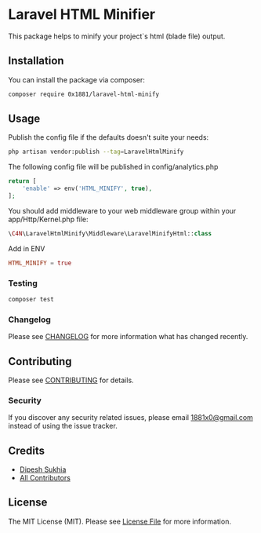 # Laravel HTML Minifier
This package helps to minify your project`s html (blade file) output.

## Installation
You can install the package via composer:

```bash
composer require 0x1881/laravel-html-minify
```

## Usage
Publish the config file if the defaults doesn't suite your needs:
```bash
php artisan vendor:publish --tag=LaravelHtmlMinify
```

The following config file will be published in config/analytics.php
```php
return [
    'enable' => env('HTML_MINIFY', true),
];
```

You should add middleware to your web middleware group within your app/Http/Kernel.php file:
```php
\C4N\LaravelHtmlMinify\Middleware\LaravelMinifyHtml::class
```

Add in ENV
```conf
HTML_MINIFY = true
```

### Testing
``` bash
composer test
```

### Changelog
Please see [CHANGELOG](CHANGELOG.md) for more information what has changed recently.

## Contributing
Please see [CONTRIBUTING](CONTRIBUTING.md) for details.

### Security
If you discover any security related issues, please email 1881x0@gmail.com instead of using the issue tracker.

## Credits
- [Dipesh Sukhia](https://github.com/dipeshsukhia)
- [All Contributors](../../contributors)

## License
The MIT License (MIT). Please see [License File](LICENSE.md) for more information.

